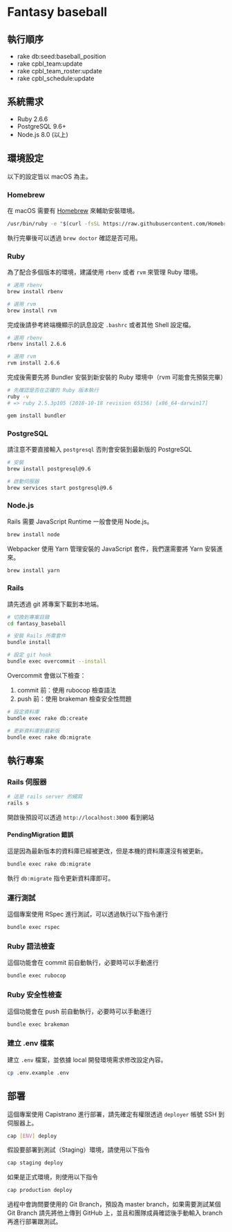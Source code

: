 Fantasy baseball
===

## 執行順序

- rake db:seed:baseball_position
- rake cpbl_team:update
- rake cpbl_team_roster:update
- rake cpbl_schedule:update

## 系統需求

* Ruby 2.6.6
* PostgreSQL 9.6+
* Node.js 8.0 (以上)

## 環境設定

以下的設定皆以 macOS 為主。

### Homebrew

在 macOS 需要有 [Homebrew](https://brew.sh/index_zh-tw) 來輔助安裝環境。

```bash
/usr/bin/ruby -e "$(curl -fsSL https://raw.githubusercontent.com/Homebrew/install/master/install)"
```

執行完畢後可以透過 `brew doctor` 確認是否可用。

### Ruby

為了配合多個版本的環境，建議使用 `rbenv` 或者 `rvm` 來管理 Ruby 環境。

```bash
# 選用 rbenv
brew install rbenv

# 選用 rvm
brew install rvm
```

完成後請參考終端機顯示的訊息設定 `.bashrc` 或者其他 Shell 設定檔。

```bash
# 選用 rbenv
rbenv install 2.6.6

# 選用 rvm
rvm install 2.6.6
```

完成後需要先將 Bundler 安裝到新安裝的 Ruby 環境中（rvm 可能會先預裝完畢）

```bash
# 先確認是否在正確的 Ruby 版本執行
ruby -v
# => ruby 2.5.3p105 (2018-10-18 revision 65156) [x86_64-darwin17]

gem install bundler
```
### PostgreSQL

請注意不要直接輸入 `postgresql` 否則會安裝到最新版的 PostgreSQL

```bash
# 安裝
brew install postgresql@9.6

# 啟動伺服器
brew services start postgresql@9.6
```

### Node.js

Rails 需要 JavaScript Runtime 一般會使用 Node.js。

```bash
brew install node
```

Webpacker 使用 Yarn 管理安裝的 JavaScript 套件，我們還需要將 Yarn 安裝進來。

```bash
brew install yarn
```

### Rails

請先透過 git 將專案下載到本地端。

```bash
# 切換到專案目錄
cd fantasy_baseball

# 安裝 Rails 所需套件
bundle install

# 設定 git hook
bundle exec overcommit --install
```

Overcommit 會做以下檢查：

1. commit 前：使用 rubocop 檢查語法
2. push 前：使用 brakeman 檢查安全性問題

```bash
# 設定資料庫
bundle exec rake db:create

# 更新資料庫到最新版
bundle exec rake db:migrate
```

## 執行專案

### Rails 伺服器

```bash
# 這是 rails server 的縮寫
rails s
```

開啟後預設可以透過 `http://localhost:3000` 看到網站

#### PendingMigration 錯誤

這是因為最新版本的資料庫已經被更改，但是本機的資料庫還沒有被更新。

```bash
bundle exec rake db:migrate
```

執行 `db:migrate` 指令更新資料庫即可。

### 運行測試

這個專案使用 RSpec 進行測試，可以透過執行以下指令運行

```bash
bundle exec rspec
```

### Ruby 語法檢查

這個功能會在 commit 前自動執行，必要時可以手動進行

```bash
bundle exec rubocop
```

### Ruby 安全性檢查

這個功能會在 push 前自動執行，必要時可以手動進行

```bash
bundle exec brakeman
```

### 建立 .env 檔案

建立 `.env` 檔案，並依據 local 開發環境需求修改設定內容。

```bash
cp .env.example .env
```

## 部署

這個專案使用 Capistrano 進行部署，請先確定有權限透過 `deployer` 帳號 SSH 到伺服器上。

```bash
cap [ENV] deploy
```

假設要部署到測試（Staging）環境，請使用以下指令

```bash
cap staging deploy
```

如果是正式環境，則使用以下指令

```bash
cap production deploy
```

過程中會詢問要使用的 Git Branch，預設為 master branch，如果需要測試某個 Git Branch 請先將他上傳到 GitHub 上，並且和團隊成員確認後手動輸入 branch 再進行部署跟測試。
